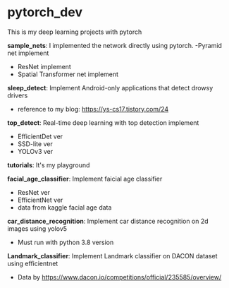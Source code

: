 # pytorch_dev
This is my deep learning projects with pytorch


**sample_nets**: I implemented the network directly using pytorch.
-Pyramid net implement
- ResNet implement
- Spatial Transformer net implement

**sleep_detect**: Implement Android-only applications that detect drowsy drivers
- reference to my blog: https://ys-cs17.tistory.com/24
 
**top_detect**: Real-time deep learning with top detection implement
- EfficientDet ver
- SSD-lite ver
- YOLOv3 ver
 
**tutorials**: It's my playground

**facial_age_classifier**: Implement faicial age classifier
- ResNet ver
- EfficientNet ver
- data from kaggle facial age data

**car_distance_recognition**: Implement car distance recognition on 2d images using yolov5
- Must run with python 3.8 version


**Landmark_classifier**: Implement Landmark classifier on DACON dataset using efficientnet
- Data by https://www.dacon.io/competitions/official/235585/overview/
